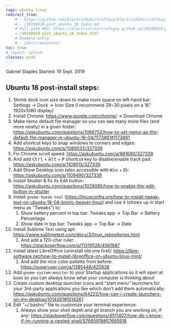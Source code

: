```yaml
---
tags: ubuntu linux
redirect_from:
    # - https://github.com/ElectricRCAircraftGuy/ElectricRCAircraftGuy.github.io/blob/master/20190919-post_ubuntu_18_todos.md
    # - /20190919-post_ubuntu_18_todos.md
    # Full path WAS: https://electricrcaircraftguy.github.io/20190919-post_ubuntu_18_todos.html
    - /20190919-post_ubuntu_18_todos.html
    # Example entry:
    # - /docs/resources/
toc: true
# layout: splash
classes: wide
---
```


[//]: # (Source doc for where I originally wrote this: https://docs.google.com/document/d/18pgAehotwnSTJ5s1aZGk8SIarI6xMwrO9K_PdOfH7ic/edit)
[//]: # (markdown comments source: https://stackoverflow.com/questions/4823468/comments-in-markdown/20885980#20885980)

Gabriel Staples
Started: 19 Sept. 2019

## Ubuntu 18 post-install steps:

1. Shrink dock icon size down to make more space on left-hand bar: Settings → Dock → Icon Size (I recommend 28~30 pixels on a 16” 1920x1080 display)
1. Install Chrome: <https://www.google.com/chrome/> → Download Chrome
1. Make nemo default file manager so you can see many more files (and more neatly) in a given folder: <https://askubuntu.com/questions/1066752/how-to-set-nemo-as-the-default-file-manager-in-ubuntu-18-04/1173861#1173861>
1. Add shortcut keys to snap windows to corners and edges: <https://askubuntu.com/a/1089033/327339>
1. Fix Chrome scroll speed: <https://askubuntu.com/a/991680/327339>
1. And add <kbd>Ctrl</kbd> + <kbd>Alt</kbd> + <kbd>P</kbd> shortcut key to disable/enable track pad: <https://askubuntu.com/a/1109515/327339>
1. Add Show Desktop icon (also accessible with <kbd>Win</kbd> + <kbd>D</kbd>): <https://askubuntu.com/a/1109490/327339>
1. Install Shutter & fix its Edit button: <https://askubuntu.com/questions/1029085/how-to-enable-the-edit-button-in-shutter>
1. Install `gnome-tweak-tool` (<https://linuxconfig.org/how-to-install-tweak-tool-on-ubuntu-18-04-bionic-beaver-linux>) and use it (shows up in start menu as "Tweaks") to:
    1. Show battery percent in top bar: Tweaks app → Top Bar → Battery Percentage
    1. Show date in top bar: Tweaks app → Top Bar → Date
1. Install Sublime Text using apt: <https://www.sublimetext.com/docs/3/linux_repositories.html>
    1. And add a 120-char ruler: <https://stackoverflow.com/a/11319526/4561887>
1. Install latest LibreOffice (uninstall old one first): <https://libre-software.net/how-to-install-libreoffice-on-ubuntu-linux-mint/>
    1. And add the nice color pallette from before: <https://superuser.com/a/1395448/425838>
1. Add `gnome-system-monitor` to your Startup applications so it will open at boot so you can always know what your computer is thinking about
1. Create custom desktop launcher icons and “start menu” launchers for your 3rd-party applications you like which don’t add them automatically: <https://askubuntu.com/questions/64222/how-can-i-create-launchers-on-my-desktop/1014261#1014261>
1. Edit “~/.bashrc” file to customize your terminal experience:
    1. Always show your shell depth and git branch you are working on, if any: <https://stackoverflow.com/questions/4511407/how-do-i-know-if-im-running-a-nested-shell/57665918#57665918>

